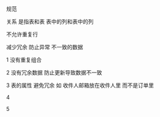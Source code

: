 规范

关系 是指表和表  表中的列和表中的列

不允许重复行

减少冗余 防止异常 不一致的数据

1
没有重复组合

2
没有冗余数据 防止更新导致数据不一致

3
表的属性 避免冗余
如 收件人邮箱放在收件人里 而不是订单里

4

5
